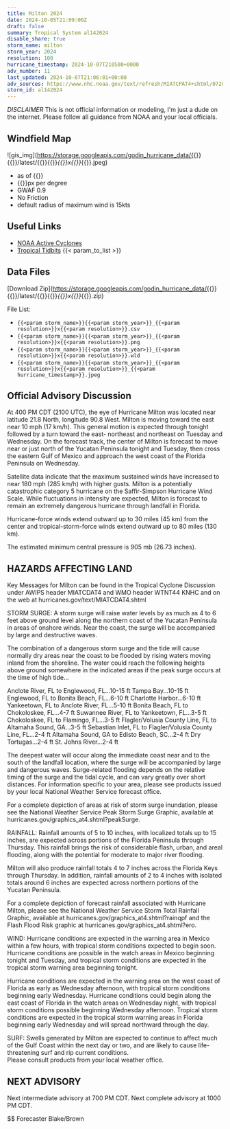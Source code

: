 ```yaml
---
title: Milton 2024
date: 2024-10-05T21:09:00Z
draft: false
summary: Tropical System al142024
disable_share: true
storm_name: milton
storm_year: 2024
resolution: 100
hurricane_timestamp: 2024-10-07T210500+0000
adv_number: 11
last_updated: 2024-10-07T21:06:01+00:00
adv_sources: https://www.nhc.noaa.gov/text/refresh/MIATCPAT4+shtml/072057.shtml;https://www.nhc.noaa.gov/refresh/graphics_at4+shtml/152801.shtml?cone
storm_id: al142024
---
```

*DISCLAIMER* This is not official information or modeling, I'm just a dude on the internet.  Please follow all guidance from NOAA and your local officials.

## Windfield Map
![gis_img](https://storage.googleapis.com/godin_hurricane_data/{{<param storm_name>}}{{<param storm_year>}}/latest/{{<param storm_name>}}{{<param storm_year>}}_{{<param resolution>}}x{{<param resolution>}}_{{<param hurricane_timestamp>}}.jpeg)

- as of {{<param last_updated>}}
- {{<param resolution>}}px per degree
- GWAF 0.9
- No Friction
- default radius of maximum wind is 15kts

## Useful Links
- [NOAA Active Cyclones](https://www.nhc.noaa.gov/)
- [Tropical Tidbits](https://www.tropicaltidbits.com/storminfo/)
{{< param_to_list >}}

## Data Files
[Download Zip](https://storage.googleapis.com/godin_hurricane_data/{{<param storm_name>}}{{<param storm_year>}}/latest/{{<param storm_name>}}{{<param storm_year>}}_{{<param resolution>}}x{{<param resolution>}}_{{<param hurricane_timestamp>}}.zip)

File List:
- `{{<param storm_name>}}{{<param storm_year>}}_{{<param resolution>}}x{{<param resolution>}}.csv`
- `{{<param storm_name>}}{{<param storm_year>}}_{{<param resolution>}}x{{<param resolution>}}.png`
- `{{<param storm_name>}}{{<param storm_year>}}_{{<param resolution>}}x{{<param resolution>}}.wld`
- `{{<param storm_name>}}{{<param storm_year>}}_{{<param resolution>}}x{{<param resolution>}}_{{<param hurricane_timestamp>}}.jpeg`


## Official Advisory Discussion
At 400 PM CDT (2100 UTC), the eye of Hurricane Milton was located
near latitude 21.8 North, longitude 90.8 West. Milton is moving
toward the east near 10 mph (17 km/h). This general motion is 
expected through tonight followed by a turn toward the east- 
northeast and northeast on Tuesday and Wednesday. On the forecast 
track, the center of Milton is forecast to move near or just north 
of the Yucatan Peninsula tonight and Tuesday, then cross the 
eastern Gulf of Mexico and approach the west coast of the Florida 
Peninsula on Wednesday.
 
Satellite data indicate that the maximum sustained winds have 
increased to near 180 mph (285 km/h) with higher gusts.  Milton is a 
potentially catastrophic category 5 hurricane on the Saffir-Simpson 
Hurricane Wind Scale.  While fluctuations in intensity are 
expected, Milton is forecast to remain an extremely dangerous 
hurricane through landfall in Florida.
 
Hurricane-force winds extend outward up to 30 miles (45 km) from the
center and tropical-storm-force winds extend outward up to 80 miles
(130 km).
 
The estimated minimum central pressure is 905 mb (26.73 inches).
 
 
HAZARDS AFFECTING LAND
----------------------
Key Messages for Milton can be found in the Tropical Cyclone 
Discussion under AWIPS header MIATCDAT4 and WMO header WTNT44 KNHC 
and on the web at hurricanes.gov/text/MIATCDAT4.shtml
 
STORM SURGE:  A storm surge will raise water levels by as much as 4
to 6 feet above ground level along the northern coast of the
Yucatan Peninsula in areas of onshore winds.  Near the coast, the
surge will be accompanied by large and destructive waves.
 
The combination of a dangerous storm surge and the tide will cause
normally dry areas near the coast to be flooded by rising waters
moving inland from the shoreline.  The water could reach the
following heights above ground somewhere in the indicated areas if
the peak surge occurs at the time of high tide...
 
Anclote River, FL to Englewood, FL...10-15 ft
Tampa Bay...10-15 ft
Englewood, FL to Bonita Beach, FL...6-10 ft
Charlotte Harbor...6-10 ft
Yankeetown, FL to Anclote River, FL...5-10 ft
Bonita Beach, FL to Chokoloskee, FL...4-7 ft
Suwannee River, FL to Yankeetown, FL...3-5 ft
Chokoloskee, FL to Flamingo, FL...3-5 ft
Flagler/Volusia County Line, FL to Altamaha Sound, GA...3-5 ft
Sebastian Inlet, FL to Flagler/Volusia County Line, FL...2-4 ft
Altamaha Sound, GA to Edisto Beach, SC...2-4 ft
Dry Tortugas...2-4 ft
St. Johns River...2-4 ft
 
The deepest water will occur along the immediate coast near and to
the south of the landfall location, where the surge will be
accompanied by large and dangerous waves.  Surge-related flooding
depends on the relative timing of the surge and the tidal cycle,
and can vary greatly over short distances.  For information
specific to your area, please see products issued by your local
National Weather Service forecast office.
 
For a complete depiction of areas at risk of storm surge
inundation, please see the National Weather Service Peak Storm
Surge Graphic, available at
hurricanes.gov/graphics_at4.shtml?peakSurge.
 
RAINFALL: Rainfall amounts of 5 to 10 inches, with localized totals 
up to 15 inches, are expected across portions of the Florida 
Peninsula through Thursday. This rainfall brings the risk of 
considerable flash, urban, and areal flooding, along with the 
potential for moderate to major river flooding.

Milton will also produce rainfall totals 4 to 7 inches across the 
Florida Keys through Thursday. In addition, rainfall amounts of 
2 to 4 inches with isolated totals around 6 inches are expected 
across northern portions of the Yucatan Peninsula.

For a complete depiction of forecast rainfall associated with 
Hurricane Milton, please see the National Weather Service Storm 
Total Rainfall Graphic, available at 
hurricanes.gov/graphics_at4.shtml?rainqpf and the Flash Flood Risk 
graphic at hurricanes.gov/graphics_at4.shtml?ero. 
 
WIND:  Hurricane conditions are expected in the warning area in
Mexico within a few hours, with tropical storm conditions expected 
to begin soon.  Hurricane conditions are possible in the watch 
areas in Mexico beginning tonight and Tuesday, and tropical storm 
conditions are expected in the tropical storm warning area beginning 
tonight. 

Hurricane conditions are expected in the warning area on the 
west coast of Florida as early as Wednesday afternoon, with 
tropical storm conditions beginning early Wednesday.  Hurricane 
conditions could begin along the east coast of Florida in the watch 
areas on Wednesday night, with tropical storm conditions possible 
beginning Wednesday afternoon.  Tropical storm conditions 
are expected in the tropical storm warning areas in Florida 
beginning early Wednesday and will spread northward through the day.
 
SURF:  Swells generated by Milton are expected to continue to 
affect much of the Gulf Coast within the next day or two, and are 
likely to cause life-threatening surf and rip current conditions.  
Please consult products from your local weather office.
 
 
NEXT ADVISORY
-------------
Next intermediate advisory at 700 PM CDT.
Next complete advisory at 1000 PM CDT.
 
$$
Forecaster Blake/Brown
